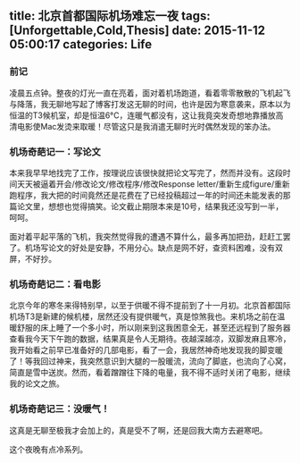 title: 北京首都国际机场难忘一夜
tags: [Unforgettable,Cold,Thesis]
date: 2015-11-12 05:00:17
categories: Life
---

### 前记
凌晨五点钟。整夜的灯光一直在亮着，面对着机场跑道，看着零零散散的飞机起飞与降落，我无聊地写起了博客打发这无聊的时间，也许是因为寒意袭来，原本以为恒温的T3候机室，却是恒温6°C，连暖气都没有，这让我竟突发奇想地靠播放高清电影使Mac发烫来取暖！尽管这只是我消遣无聊时光时偶然发现的笨办法。

### 机场奇葩记一：写论文
本来我早早地找完了工作，按理说应该很快就把论文写完了，然而并没有。这段时间天天被逼着开会/修改论文/修改程序/修改Response letter/重新生成figure/重新跑程序，我大把的时间竟然还是花费在了已经投稿超过一年的时间还未能发表的那篇论文里，想想也觉得搞笑。论文截止期限本来是10号，结果我还没写到一半，呵呵。

面对着平起平落的飞机，我突然觉得我的遭遇不算什么，最多再加把劲，赶赶工罢了。机场写论文的好处是安静，不用分心。缺点是网不好，查资料困难，没有双屏，不好抄。

### 机场奇葩记二：看电影
北京今年的寒冬来得特别早，以至于供暖不得不提前到了十一月初。北京首都国际机场T3是新建的候机楼，居然还没有提供暖气，真是惊煞我也。来机场之前在温暖舒服的床上睡了一个多小时，所以刚来到这我困意全无，甚至还远程到了服务器查看我今天下午跑的数据，结果真是令人无期待。夜越深越凉，双脚发麻且寒冷，我开始看之前早已准备好的几部电影，看了一会，我居然神奇地发现我的脚变暖了！等我回过神来，我突然意识到大腿的一股暖流，流向了脚底，也流向了心窝，简直是雪中送炭。然而，看着蹭蹭往下降的电量，我不得不适时关闭了电影，继续我的论文之旅。

### 机场奇葩记三：没暖气！
这真是无聊至极我才会加上的，真是受不了啊，还是回我大南方去避寒吧。

这个夜晚有点冷系列。